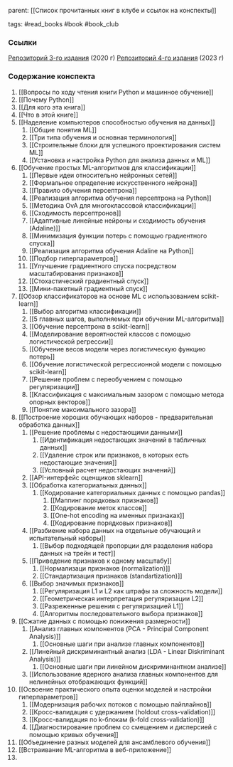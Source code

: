 parent: [[Список прочитанных книг в клубе и ссылок на конспекты]]

tags: #read_books #book #book_club 

### Ссылки

[Репозиторий 3-го издания](https://github.com/rasbt/python-machine-learning-book-3rd-edition) (2020 г)
[Репозиторий 4-го издания](https://github.com/rasbt/machine-learning-book) (2023 г)
### Содержание конспекта

1. [[Вопросы по ходу чтения книги Python и машинное обучение]]
2. [[Почему Python]]
3. [[Для кого эта книга]]
4. [[Что в этой книге]]
5. [[Наделение компьютеров способностью обучения на данных]]
	1. [[Общие понятия ML]]
	2. [[Три типа обучения и основная терминология]]
	3. [[Строительные блоки для успешного проектирования систем ML]]
	4. [[Установка и настройка Python для анализа данных и ML]]
6. [[Обучение простых ML-алгоритмов для классификации]]
	1. [[Первые идеи относительно нейронных сетей]]
	2. [[Формальное определение искусственного нейрона]]
	3. [[Правило обучения персептрона]]
	4. [[Реализация алгоритма обучения персептрона на Python]]
	5. [[Методика OvA для многоклассовой классификации]]
	6. [[Сходимость персептронов]]
	7. [[Адаптивные линейные нейроны и сходимость обучения (Adaline)]]
	8. [[Минимизация функции потерь с помощью градиентного спуска]]
	9. [[Реализация алгоритма обучения Adaline на Python]]
	10. [[Подбор гиперпараметров]]
	11. [[Улучшение градиентного спуска посредством масштабирования признаков]]
	12. [[Стохастический градиентный спуск]]
	13. [[Мини-пакетный градиентный спуск]]
7. [[Обзор классификаторов на основе ML с использованием scikit-learn]]
	1. [[Выбор алгоритма классификации]]
	2. [[5 главных шагов,  выполняемых при обучении ML-алгоритма]]
	3. [[Обучение персептрона в scikit-learn]]
	4. [[Моделирование вероятностей классов с помощью логистической регрессии]]
	5. [[Обучение весов модели через логистическую функцию потерь]]
	6. [[Обучение логистической регрессионной модели с помощью scikit-learn]]
	7. [[Решение проблем с переобучением с помощью регуляризации]]
	8. [[Классификация с максимальным зазором с помощью метода опорных векторов]]
	9. [[Понятие максимального зазора]]
8. [[Построение хороших обучающих наборов - предварительная обработка данных]]
	1. [[Решение проблемы с недостающими данными]]
		1. [[Идентификация недостающих значений в табличных данных]]
		2. [[Удаление строк или признаков, в которых есть недостающие значения]]
		3. [[Условный расчет недостающих значений]]
	2. [[API-интерфейс оценщиков sklearn]]
	3. [[Обработка категориальных данных]]
		1. [[Кодирование категориальных данных с помощью pandas]]
			1. [[Маппинг порядковых признаков]]
			2. [[Кодирование меток классов]]
			3. [[One-hot encoding на именных признаках]]
			4. [[Кодирование порядковых признаков]]
	4. [[Разбиение набора данных на отдельные обучающий и испытательный наборы]]
		1. [[Выбор подходящей пропорции для разделения набора данных на трейн и тест]]
	5. [[Приведение признаков к одному масштабу]]
		1. [[Нормализаци признаков (normalization)]]
		2. [[Стандартизация признаков (standartization)]]
	6. [[Выбор значимых признаков]]
		1. [[Регуляризация L1 и L2 как штрафы за сложность модели]]
		2. [[Геометрическая интерпретация регуляризации L2]]
		3. [[Разреженные решения с регуляризацией L1]]
		4. [[Алгоритмы последовательного выбора признаков]]
9. [[Сжатие данных с помощью понижения размерности]]
	1. [[Анализ главных компонентов (PCA - Principal Component Analysis)]]
		1. [[Основные шаги при анализе главных компонентов]]
	2. [[Линейный дискриминантный анализ (LDA - Linear Diskriminant Analysis)]]
		1. [[Основные шаги при линейном дискриминантном анализе]] 
	3. [[Использование ядерноrо анализа rлавных компонентов для нелинейных отображающих функций]]
10. [[Освоение практического опыта оценки моделей и настройки гиперпараметров]]
	1. [[Модернизация рабочих потоков с помощью пайплайнов]]
	2. [[Кросс-валидация с удержанием (holdout cross-validation)]]
	3. [[Кросс-валидация по k-блокам (k-fold cross-validation)]]
	4. [[Диагностирование проблем со смещением и дисперсией с помощью кривых обучения]]
11. [[Объединение разных моделей для ансамблевого обучения]] 
12. [[Встраивание ML-алгоритма в веб-приложение]]
13. 